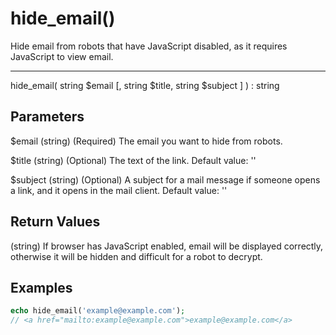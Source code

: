 # hide_email()

Hide email from robots that have JavaScript disabled, as it requires JavaScript to view email.

---

hide_email( string $email [, string $title, string $subject ] ) : string

## Parameters

$email (string) (Required) The email you want to hide from robots.

$title (string) (Optional) The text of the link. Default value: ''

$subject (string) (Optional) A subject for a mail message if someone opens a link, and it opens in the mail client. Default value: ''

## Return Values

(string) If browser has JavaScript enabled, email will be displayed correctly, otherwise it will be hidden and difficult for a robot to decrypt.

## Examples

```php
echo hide_email('example@example.com');
// <a href="mailto:example@example.com">example@example.com</a>
```
